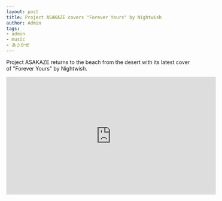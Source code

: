 ```yaml
---
layout: post
title: Project ASAKAZE covers "Forever Yours" by Nightwish
author: Admin
tags:
- admin
- music
- あさかぜ
---
```


Project ASAKAZE returns to the beach from the desert with its latest cover of "Forever Yours" by Nightwish.

<iframe width="560" height="315" src="https://www.youtube.com/embed/pGd43TsIvlE" frameborder="0" allow="autoplay; encrypted-media" allowfullscreen></iframe>
